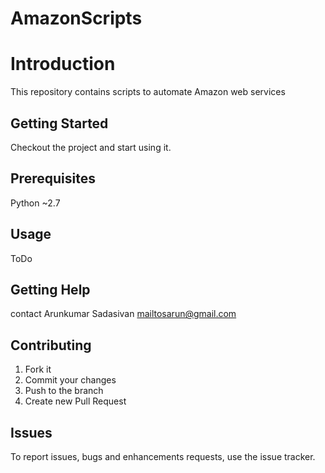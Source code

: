 AmazonScripts
====================

# Introduction
This repository contains scripts to automate Amazon web services

## Getting Started
Checkout the project and start using it.

## Prerequisites
Python ~2.7

## Usage
ToDo

## Getting Help
contact Arunkumar Sadasivan <mailtosarun@gmail.com>

## Contributing
1. Fork it
2. Commit your changes 
3. Push to the branch
4. Create new Pull Request

## Issues
To report issues, bugs and enhancements requests, use the issue tracker. 

